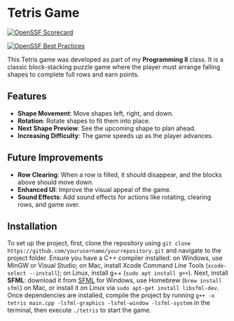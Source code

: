 # Tetris Game

[![OpenSSF Scorecard](https://api.securityscorecards.dev/projects/github.com/Gabs0403/tetris/badge)](https://securityscorecards.dev/viewer/?uri=github.com/Gabs0403/tetris)

[![OpenSSF Best Practices](https://www.bestpractices.dev/projects/10265/badge)](https://www.bestpractices.dev/projects/10265)

This Tetris game was developed as part of my **Programming II** class. It is a classic block-stacking puzzle game where the player must arrange falling shapes to complete full rows and earn points.

## Features

- **Shape Movement**: Move shapes left, right, and down.
- **Rotation**: Rotate shapes to fit them into place.
- **Next Shape Preview**: See the upcoming shape to plan ahead.
- **Increasing Difficulty**: The game speeds up as the player advances.

## Future Improvements

- **Row Clearing**: When a row is filled, it should disappear, and the blocks above should move down.
- **Enhanced UI**: Improve the visual appeal of the game.
- **Sound Effects**: Add sound effects for actions like rotating, clearing rows, and game over.

## Installation

To set up the project, first, clone the repository using `git clone https://github.com/yourusername/yourrepository.git` and navigate to the project folder. 
Ensure you have a C++ compiler installed: on Windows, use MinGW or Visual Studio; on Mac, install Xcode Command Line Tools (`xcode-select --install`); on Linux, install g++ (`sudo apt install g++`). 
Next, install **SFML**: download it from [SFML](https://www.sfml-dev.org/download.php) for Windows, use Homebrew (`brew install sfml`) on Mac, or install it on Linux via `sudo apt-get install libsfml-dev`. 
Once dependencies are installed, compile the project by running `g++ -o tetris main.cpp -lsfml-graphics -lsfml-window -lsfml-system` in the terminal, then execute `./tetris` to start the game.





